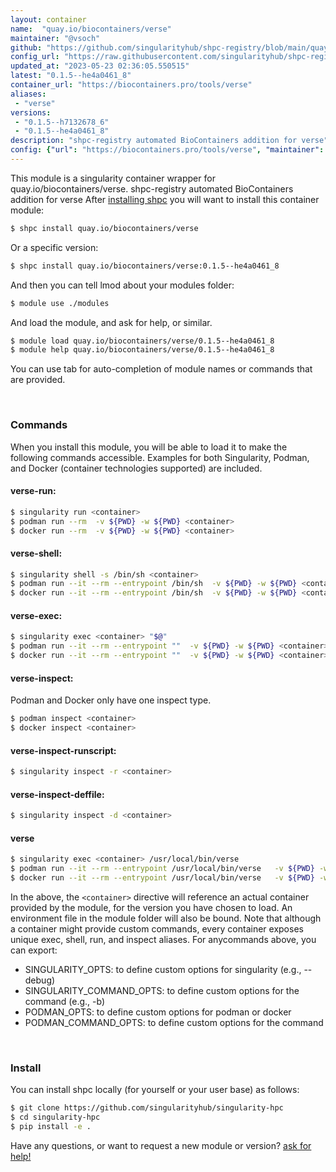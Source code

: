 ```yaml
---
layout: container
name:  "quay.io/biocontainers/verse"
maintainer: "@vsoch"
github: "https://github.com/singularityhub/shpc-registry/blob/main/quay.io/biocontainers/verse/container.yaml"
config_url: "https://raw.githubusercontent.com/singularityhub/shpc-registry/main/quay.io/biocontainers/verse/container.yaml"
updated_at: "2023-05-23 02:36:05.550515"
latest: "0.1.5--he4a0461_8"
container_url: "https://biocontainers.pro/tools/verse"
aliases:
 - "verse"
versions:
 - "0.1.5--h7132678_6"
 - "0.1.5--he4a0461_8"
description: "shpc-registry automated BioContainers addition for verse"
config: {"url": "https://biocontainers.pro/tools/verse", "maintainer": "@vsoch", "description": "shpc-registry automated BioContainers addition for verse", "latest": {"0.1.5--he4a0461_8": "sha256:b8bfdf01b3d56a6350b123585184e86b7ad64d3b20b5b9c3ff9c78e8c5812c6f"}, "tags": {"0.1.5--h7132678_6": "sha256:66924b76b75aeab557905ffb3b0b6ba80a170b0338873df67c9bf8209b574170", "0.1.5--he4a0461_8": "sha256:b8bfdf01b3d56a6350b123585184e86b7ad64d3b20b5b9c3ff9c78e8c5812c6f"}, "docker": "quay.io/biocontainers/verse", "aliases": {"verse": "/usr/local/bin/verse"}}
---
```


This module is a singularity container wrapper for quay.io/biocontainers/verse.
shpc-registry automated BioContainers addition for verse
After [installing shpc](#install) you will want to install this container module:


```bash
$ shpc install quay.io/biocontainers/verse
```

Or a specific version:

```bash
$ shpc install quay.io/biocontainers/verse:0.1.5--he4a0461_8
```

And then you can tell lmod about your modules folder:

```bash
$ module use ./modules
```

And load the module, and ask for help, or similar.

```bash
$ module load quay.io/biocontainers/verse/0.1.5--he4a0461_8
$ module help quay.io/biocontainers/verse/0.1.5--he4a0461_8
```

You can use tab for auto-completion of module names or commands that are provided.

<br>

### Commands

When you install this module, you will be able to load it to make the following commands accessible.
Examples for both Singularity, Podman, and Docker (container technologies supported) are included.

#### verse-run:

```bash
$ singularity run <container>
$ podman run --rm  -v ${PWD} -w ${PWD} <container>
$ docker run --rm  -v ${PWD} -w ${PWD} <container>
```

#### verse-shell:

```bash
$ singularity shell -s /bin/sh <container>
$ podman run --it --rm --entrypoint /bin/sh  -v ${PWD} -w ${PWD} <container>
$ docker run --it --rm --entrypoint /bin/sh  -v ${PWD} -w ${PWD} <container>
```

#### verse-exec:

```bash
$ singularity exec <container> "$@"
$ podman run --it --rm --entrypoint ""  -v ${PWD} -w ${PWD} <container> "$@"
$ docker run --it --rm --entrypoint ""  -v ${PWD} -w ${PWD} <container> "$@"
```

#### verse-inspect:

Podman and Docker only have one inspect type.

```bash
$ podman inspect <container>
$ docker inspect <container>
```

#### verse-inspect-runscript:

```bash
$ singularity inspect -r <container>
```

#### verse-inspect-deffile:

```bash
$ singularity inspect -d <container>
```


#### verse

```bash
$ singularity exec <container> /usr/local/bin/verse
$ podman run --it --rm --entrypoint /usr/local/bin/verse   -v ${PWD} -w ${PWD} <container> -c " $@"
$ docker run --it --rm --entrypoint /usr/local/bin/verse   -v ${PWD} -w ${PWD} <container> -c " $@"
```



In the above, the `<container>` directive will reference an actual container provided
by the module, for the version you have chosen to load. An environment file in the
module folder will also be bound. Note that although a container
might provide custom commands, every container exposes unique exec, shell, run, and
inspect aliases. For anycommands above, you can export:

 - SINGULARITY_OPTS: to define custom options for singularity (e.g., --debug)
 - SINGULARITY_COMMAND_OPTS: to define custom options for the command (e.g., -b)
 - PODMAN_OPTS: to define custom options for podman or docker
 - PODMAN_COMMAND_OPTS: to define custom options for the command

<br>

### Install

You can install shpc locally (for yourself or your user base) as follows:

```bash
$ git clone https://github.com/singularityhub/singularity-hpc
$ cd singularity-hpc
$ pip install -e .
```

Have any questions, or want to request a new module or version? [ask for help!](https://github.com/singularityhub/singularity-hpc/issues)